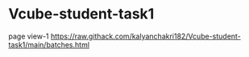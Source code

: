 # Vcube-student-task1

page view-1      https://raw.githack.com/kalyanchakri182/Vcube-student-task1/main/batches.html
